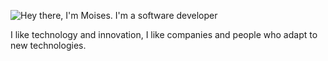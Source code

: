 ![Hey there, I'm Moises. I'm a software developer]()

I like technology and innovation, I like companies and people who adapt to new technologies.
